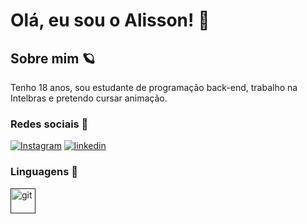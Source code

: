 # Olá, eu sou o Alisson! 🦉

##  Sobre mim 🪐
Tenho 18 anos, sou estudante de programação back-end, trabalho na Intelbras e pretendo cursar animação.

###  Redes sociais 🔗

[![Instagram](https://img.shields.io/badge/-Instagram-%23E4405F?style=for-the-badge&logo=instagram&logoColor=white)](https://www.instagram.com/alssnfb/)
[![linkedin](https://img.shields.io/badge/linkedin-0A66C2?style=for-the-badge&logo=linkedin&logoColor=white)](https://br.linkedin.com/in/alisson-fernandes-bernardo-b5ba9b272)

### Linguagens 🐙

<a href="" target="_blank"> <img src= "https://www.vectorlogo.zone/logos/javascript/javascript-icon.svg" alt="git" width="40"/> </a>
